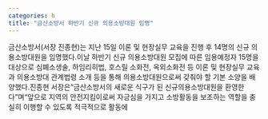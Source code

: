 ```yaml
---
categories: h
title: "금산소방서 하반기 신규 의용소방대원 임명"
---
```

금산소방서(서장 진종현)는 지난 15일 이론 및 현장실무 교육을 진행 후 14명의 신규 의용소방대원을 임명했다.이날 하반기 신규 의용소방대원 모집에 따른 임용예정자 15명을 대상으로 심폐소생술, 하임리히법, 호스릴 소화전, 옥외소화전 등 이론 및 현장실무 교육과 의용소방대 관계법령 소개 등을 통해 의용소방대원으로써 갖춰야 할 기본 소양을 배양했다.진종현 서장은“금산소방서의 새로운 식구가 된 신규의용소방대원을 환영한다”며“앞으로 지역의 안전지킴이로써 자긍심을 가지고 소방활동을 보조하는 역할을 충실히 이행할 수 있도록 적극적으로 활동에